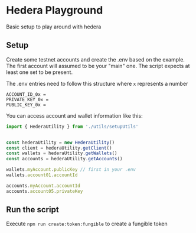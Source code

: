# Hedera Playground
Basic setup to play around with hedera

## Setup
Create some testnet accounts and create the .env based on the example. The first account will assumed to be your "main" one.
The script expects at least one set to be present.

The .env entries need to follow this structure where `x` represents a number
```
ACCOUNT_ID_0x = 
PRIVATE_KEY_0x = 
PUBLIC_KEY_0x = 
```

You can access account and wallet information like this:
```typescript
import { HederaUtility } from './utils/setupUtils'


const hederaUtility = new HederaUtility()
const client = hederaUtility.getClient()
const wallets = hederaUtility.getWallets()
const accounts = hederaUtility.getAccounts()

wallets.myAccount.publicKey // first in your .env
wallets.account01.accountId

accounts.myAccount.accountId
accounts.account05.privateKey
```

## Run the script
Execute `npm run create:token:fungible` to create a fungible token
